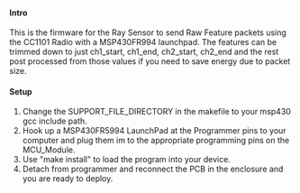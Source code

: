 #### Intro
This is the firmware for the Ray Sensor to send Raw Feature packets using the CC1101 Radio with a MSP430FR994 launchpad.  The features can be trimmed down to just ch1_start, ch1_end, ch2_start, ch2_end and the rest post processed from those values if you need to save energy due to packet size.

#### Setup
1. Change the SUPPORT_FILE_DIRECTORY in the makefile to your msp430 gcc include
   path.
2. Hook up a MSP430FR5994 LaunchPad at the Programmer pins to your computer and plug them im to the appropriate programming pins on the MCU_Module.
3. Use "make install" to load the program into your device.
4. Detach from programmer and reconnect the PCB in the enclosure and you are ready to deploy.
